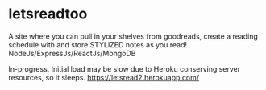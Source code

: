# letsreadtoo


A site where you can pull in your shelves from goodreads, create a reading schedule with and store STYLIZED notes as you read!
NodeJs/ExpressJs/ReactJs/MongoDB

In-progress.
Initial load may be slow due to Heroku conserving server resources, so it sleeps.
https://letsread2.herokuapp.com/
